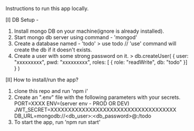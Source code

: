 Instructions to run this app locally.

[I] DB Setup - 
  1. Install mongo DB on your machine(ignore is already installed).
  2. Start mongo db server using command - 'mongod'
  3. Create a database named - 'todo'
    > use todo // 'use' command will create the db if it doesn't exists.
  4. Create a user with some strong password on it.
    > db.createUser(
        {
          user: "xxxxxxxxx",
          pwd: "xxxxxxxxx",
          roles: [ { role: "readWrite", db: "todo" }]
        }
      )

[II] How to install/run the app?
  1. clone this repo and run 
     'npm i'
  2. Create an ".env" file with the following parameters with your secrets.
      PORT=XXXX
      ENV=(server env - PROD OR DEV)
      JWT_SECRET=XXXXXXXXXXXXXXXXXXXXXXXXXXXXXXXXXXXX
      DB_URL=mongodb://<db_user>:<db_password>@<url>:<port>/todo
  3. To start the app, run
     'npm run start'
